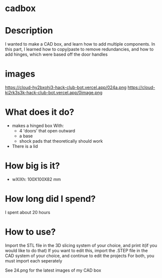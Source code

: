# cadbox

# Description

I wanted to make a CAD box, and learn how to add multiple components. In this part, I learned how to copy/paste to remove redundancies, and how to add hinges, which were based off the door handles
# images
https://cloud-hy2bxohi3-hack-club-bot.vercel.app/024a.png
https://cloud-ki2rk3s3k-hack-club-bot.vercel.app/0image.png

# What does it do?

* makes a hinged box
  With:
    * 4 'doors' that open outward
    * a base
    * shock pads that theoretically should work
* There is a lid

# How big is it?
* wXlXh: 100X100X82 mm

# How long did I spend?

I spent about 20 hours

# How to use?

Import the STL file in the 3D slicing system of your choice, and print it(if you would like to do that)
If you want to edit this, import the .STEP file in the CAD system of your choice, and continue to edit the projects
For both, you must import each seperately

See 24.png for the latest images of my CAD box
